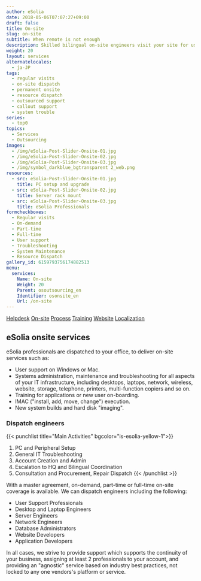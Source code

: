 ```yaml
---
author: eSolia
date: 2018-05-06T07:07:27+09:00
draft: false
title: On-site
slug: on-site
subtitle: When remote is not enough
description: Skilled bilingual on-site engineers visit your site for user support, regular systems admin tasks, or troubleshooting. - from eSolia Inc.
weight: 20
layout: services
alternatelocales:
  - ja-JP
tags:
  - regular visits
  - on-site dispatch
  - permanent onsite
  - resource dispatch
  - outsourced support
  - callout support
  - system trouble
series:
  - top0
topics:
  - Services
  - Outsourcing
images:
  - /img/eSolia-Post-Slider-Onsite-01.jpg
  - /img/eSolia-Post-Slider-Onsite-02.jpg
  - /img/eSolia-Post-Slider-Onsite-03.jpg
  - /img/symbol_darkblue_bgtransparent 2_web.png
resources:
  - src: eSolia-Post-Slider-Onsite-01.jpg
    title: PC setup and upgrade
  - src: eSolia-Post-Slider-Onsite-02.jpg
    title: Server rack mount
  - src: eSolia-Post-Slider-Onsite-03.jpg
    title: eSolia Professionals
formcheckboxes:
  - Regular visits
  - On-demand
  - Part-time
  - Full-time
  - User support
  - Troubleshooting
  - System Maintenance
  - Resource Dispatch
gallery_id: 6159793756174882513
menu:
  services:
    Name: On-site
    Weight: 20
    Parent: osoutsourcing_en
    Identifier: osonsite_en
    Url: /on-site
---
```


<div class="buttons has-addons is-hidden-tablet">
  <a class="button" href="/outsourcing"><span class="icon"><i class="fas fa-anchor"></i></span></a>
  <a class="button" href="/helpdesk">Helpdesk</a>
  <a class="button is-active" href="/on-site">On-site</a>
  <a class="button" href="/process">Process</a>
  <a class="button" href="/training">Training</a>
  <a class="button" href="/website-design">Website</a>
  <a class="button" href="/localization">Localization</a>
</div>

## eSolia onsite services

eSolia professionals are dispatched to your office, to deliver on-site services such as:

* User support on Windows or Mac.
* Systems administration, maintenance and troubleshooting for all aspects of your IT infrastructure, including desktops, laptops, network, wireless, website, storage, telephone, printers, multi-function copiers and so on.
* Training for applications or new user on-boarding.
* IMAC ("install, add, move, change") execution.
* New system builds and hard disk "imaging".

### Dispatch engineers

{{< punchlist title="Main Activities" bgcolor="is-esolia-yellow-1">}}
1. PC and Peripheral Setup
1. General IT Troubleshooting
1. Account Creation and Admin
1. Escalation to HQ and Bilingual Coordination
1. Consultation and Procurement, Repair Dispatch
{{< /punchlist >}}

With a master agreement, on-demand, part-time or full-time on-site coverage is available. We can dispatch engineers including the following:

* User Support Professionals
* Desktop and Laptop Engineers
* Server Engineers
* Network Engineers
* Database Administrators
* Website Developers
* Application Developers

In all cases, we strive to provide support which supports the continuity of your business, assigning at least 2 professionals to your account, and providing an "agnostic" service based on industry best practices, not locked to any one vendors's platform or service.
